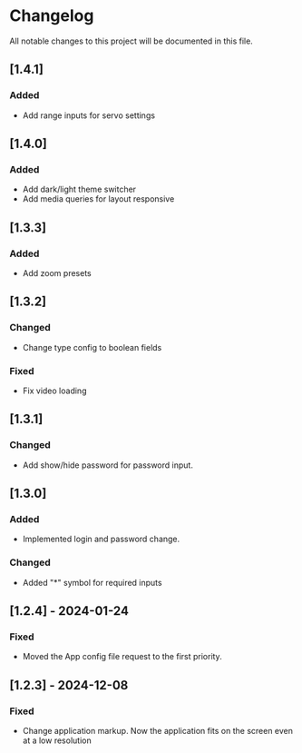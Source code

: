 # Changelog

All notable changes to this project will be documented in this file.

## [1.4.1]

### Added

-   Add range inputs for servo settings

## [1.4.0]

### Added

-   Add dark/light theme switcher
-   Add media queries for layout responsive

## [1.3.3]

### Added

-   Add zoom presets

## [1.3.2]

### Changed

-   Change type config to boolean fields

### Fixed

-   Fix video loading

## [1.3.1]

### Changed

-   Add show/hide password for password input.

## [1.3.0]

### Added

-   Implemented login and password change.

### Changed

-   Added "\*" symbol for required inputs

## [1.2.4] - 2024-01-24

### Fixed

-   Moved the App config file request to the first priority.

## [1.2.3] - 2024-12-08

### Fixed

-   Change application markup. Now the application fits on the screen even at a low resolution
